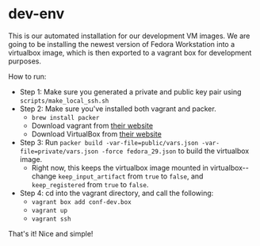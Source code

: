 # dev-env
This is our automated installation for our development VM images.
We are going to be installing the newest version of Fedora Workstation into a virtualbox image, which is then exported to a vagrant box for development purposes.

How to run: 
- Step 1: Make sure you generated a private and public key pair using `scripts/make_local_ssh.sh`
- Step 2: Make sure you've installed both vagrant and packer.
    - `brew install packer`
    -  Download vagrant from [their website](https://www.vagrantup.com/downloads.html)
    -  Download VirtualBox from [their website](https://www.virtualbox.org/wiki/Downloads)
- Step 3: Run `packer build -var-file=public/vars.json -var-file=private/vars.json -force fedora_29.json` to build the virtualbox image.
    - Right now, this keeps the virtualbox image mounted in virtualbox-- change `keep_input_artifact` from `true` to `false`, and `keep_registered` from `true` to `false`.
- Step 4: cd into the vagrant directory, and call the following:
    - `vagrant box add conf-dev.box`
    - `vagrant up`
    - `vagrant ssh`

That's it! Nice and simple!